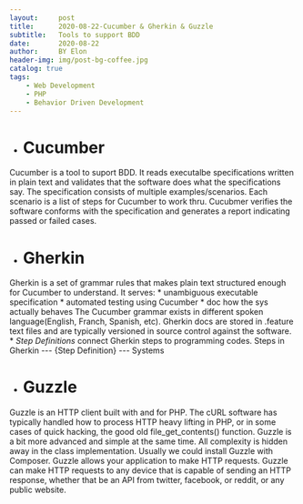 ```yaml
---
layout:     post
title:      2020-08-22-Cucumber & Gherkin & Guzzle
subtitle:   Tools to support BDD
date:       2020-08-22
author:     BY Elon
header-img: img/post-bg-coffee.jpg
catalog: true
tags:
    - Web Development
    - PHP
    - Behavior Driven Development
---
```

* <h1> Cucumber </h1>
Cucumber is a tool to suport BDD. It reads executalbe specifications written in plain text and validates that the software does what the specifications say. The specification consists of multiple examples/scenarios. Each scenario is a list of steps for Cucumber to work thru. Cucubmer verifies the software conforms with the specification and generates a report indicating passed or failed cases.

* <h1> Gherkin </h1>
Gherkin is a set of grammar rules that makes plain text structured enough for Cucumber to understand. It serves:
	* unambiguous executable specification
	* automated testing using Cucumber
	* doc how the sys actually behaves
The Cucumber grammar exists in different spoken language(English, Franch, Spanish, etc). Gherkin docs are stored in .feature text files and are typically versioned in source control against the software.
	* *Step Definitions* connect Gherkin steps to programming codes. Steps in Gherkin --- {Step Definition} --- Systems

* <h1> Guzzle </h1>
Guzzle is an HTTP client built with and for PHP. The cURL software has typically handled how to process HTTP heavy lifting in PHP, or in some cases of quick hacking, the good old file_get_contents() function. Guzzle is a bit more advanced and simple at the same time. All complexity is hidden away in the class implementation. Usually we could install Guzzle with Composer. Guzzle allows your application to make HTTP requests. Guzzle can make HTTP requests to any device that is capable of sending an HTTP response, whether that be an API from twitter, facebook, or reddit, or any public website. 